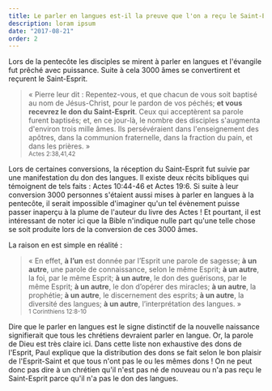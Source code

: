 ```yaml
---
title: Le parler en langues est-il la preuve que l'on a reçu le Saint-Esprit et qu'on est né de nouveau ?
description: loram ipsum
date: "2017-08-21"
order: 2
---
```


Lors de la pentecôte les disciples se mirent à parler en langues et l'évangile fut prêché avec puissance. Suite à cela 3000 âmes se convertirent et reçurent le Saint-Esprit.

> « Pierre leur dit : Repentez-vous, et que chacun de vous soit baptisé au nom de Jésus-Christ, pour le pardon de vos péchés; **et vous recevrez le don du Saint-Esprit**. Ceux qui acceptèrent sa parole furent baptisés; et, en ce jour-là, le nombre des disciples s'augmenta d'environ trois mille âmes. Ils persévéraient dans l'enseignement des apôtres, dans la communion fraternelle, dans la fraction du pain, et dans les prières. » <br /> <small>Actes 2:38,41,42</small>

Lors de certaines conversions, la réception du Saint-Esprit fut suivie par une manifestation du don des langues. Il existe deux récits bibliques qui témoignent de tels faits : Actes 10:44-46 et Actes 19:6. Si suite à leur conversion 3000 personnes s'étaient aussi mises à parler en langues à la pentecôte, il serait impossible d'imaginer qu'un tel évènement puisse passer inaperçu à la plume de l'auteur du livre des Actes ! 
Et pourtant, il est intéressant de noter ici que la Bible n'indique nulle part qu'une telle chose se soit produite lors de la conversion de ces 3000 âmes.

La raison en est simple en réalité :

> « En effet, **à l’un** est donnée par l’Esprit une parole de sagesse; **à un autre**, une parole de connaissance, selon le même Esprit; **à un autre**, la foi, par le même Esprit; **à un autre**, le don des guérisons, par le même Esprit; **à un autre**, le don d’opérer des miracles; **à un autre**, la prophétie; **à un autre**, le discernement des esprits; **à un autre**, la diversité des langues; **à un autre**, l’interprétation des langues. » <br /> <small>1 Corinthiens 12:8‭-‬10</small>

Dire que le parler en langues est le signe distinctif de la nouvelle naissance signifierait que tous les chrétiens devraient parler en langue. Or, la parole de Dieu est très claire ici. Dans cette liste non exhaustive des dons de l'Esprit, Paul explique que la distribution des dons se fait selon le bon plaisir de l'Esprit-Saint et que tous n'ont pas le ou les mêmes dons ! On ne peut donc pas dire à un chrétien qu'il n'est pas né de nouveau ou n'a pas reçu le Saint-Esprit parce qu'il n'a pas le don des langues.